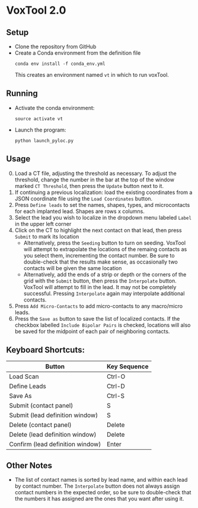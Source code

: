 # VoxTool 2.0


## Setup

- Clone the repository from GitHub
- Create a Conda environment from the definition file
  ```
  conda env install -f conda_env.yml
  ```
  This creates an environment named `vt` in which to run voxTool.

## Running

- Activate the conda environment:
  ```
  source activate vt
  ```
- Launch the program:
  ```
  python launch_pyloc.py
  ```

## Usage
0. Load a CT file, adjusting the threshold as necessary. To adjust the
   threshold, change the number in the bar at the top of the window
   marked ```CT Threshold```, then press the ```Update``` button next to it.
1. If continuing a previous localization: load the existing coordinates
   from a JSON coordinate file using the ```Load Coordinates``` button.
2. Press ```Define leads``` to set the names, shapes, types, and microcontacts
   for each implanted lead. Shapes are rows x columns.
3. Select the lead you wish to localize in the dropdown menu labeled ```Label```
   in the upper left corner
4. Click on the CT to highlight the next contact on that lead, then press
   ```Submit``` to mark its location
   - Alternatively, press the ```Seeding``` button to turn on seeding. VoxTool
     will attempt to extrapolate the locations of the remaing contacts
     as you select them, incrementing the contact number. Be sure to double-check that
     the results make sense, as occasionally two contacts
     will be given the same location
   - Alternatively, add the ends of a strip or depth
     or the corners of the grid with the ```Submit``` button, then press
     the ```Interpolate``` button. VoxTool will attempt to fill in the lead.
     It may not be completely successful. Pressing ```Interpolate``` again
     may interpolate additional contacts.
5. Press ```Add Micro-Contacts``` to add micro-contacts to any macro/micro leads.
6. Press the ```Save as``` button to save the list of localized contacts.
   If the checkbox labelled ```Include Bipolar Pairs``` is checked, locations
   will also be saved for the midpoint of each pair of neighboring contacts.



## Keyboard Shortcuts:

Button | Key Sequence
------ |  ------------
Load Scan | Ctrl-O
Define Leads | Ctrl-D
Save As | Ctrl-S
Submit (contact panel) | S
Submit (lead definition window) | S
Delete (contact panel)| Delete
Delete (lead definition window)| Delete
Confirm (lead definition window) | Enter

## Other Notes
* The list of contact names is sorted by lead name, and within each 
lead by contact number. The ```Interpolate``` button does not always assign
contact numbers in the expected order, so be sure to double-check 
that the numbers it has assigned are the ones that you want after using 
it. 

